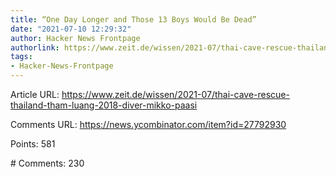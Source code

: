 ```yaml
---
title: “One Day Longer and Those 13 Boys Would Be Dead”
date: "2021-07-10 12:29:32"
author: Hacker News Frontpage
authorlink: https://www.zeit.de/wissen/2021-07/thai-cave-rescue-thailand-tham-luang-2018-diver-mikko-paasi
tags:
- Hacker-News-Frontpage
---
```


<p>Article URL: <a href="https://www.zeit.de/wissen/2021-07/thai-cave-rescue-thailand-tham-luang-2018-diver-mikko-paasi">https://www.zeit.de/wissen/2021-07/thai-cave-rescue-thailand-tham-luang-2018-diver-mikko-paasi</a></p>
<p>Comments URL: <a href="https://news.ycombinator.com/item?id=27792930">https://news.ycombinator.com/item?id=27792930</a></p>
<p>Points: 581</p>
<p># Comments: 230</p>
